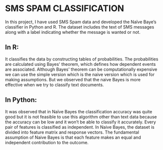 # SMS SPAM CLASSIFICATION

In this project, I have used SMS Spam data and developed the Naïve Baye’s classifier in Python and R. The dataset includes the text of SMS messages along with a label indicating whether the message is wanted or not.

## In R:
It classifies the data by constructing tables of probabilities. The probabilities are calculated using Bayes' theorem, which defines how dependent events are associated. Although Bayes' theorem can be computationally expensive we can use the simple version which is the naive version which is used for making assumptions. But we observed that the naive Bayes is more effective when we try to classify text documents.

## In Python:
It was observed that in Naïve Bayes the classification accuracy was quite good but it is not feasible to use this algorithm other than text data because the accuracy can be low and it won’t be able to classify it accurately.
Every pair of features is classified as independent. In Naive Bayes, the dataset is divided into feature matrix and response vectors. The fundamental assumption of Naive Bayes is that each feature makes an equal and independent contribution to the outcome.

